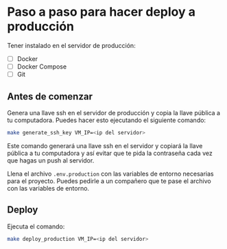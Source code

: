 # Paso a paso para hacer deploy a producción

Tener instalado en el servidor de producción:

- [ ] Docker
- [ ] Docker Compose
- [ ] Git

## Antes de comenzar

Genera una llave ssh en el servidor de producción y copia la llave pública a tu computadora. Puedes hacer esto ejecutando el siguiente comando:

```bash
make generate_ssh_key VM_IP=<ip del servidor>
```

Este comando generará una llave ssh en el servidor y copiará la llave pública a tu computadora y así evitar que te pida la contraseña cada vez que hagas un push al servidor.

Llena el archivo `.env.production` con las variables de entorno necesarias para el proyecto. Puedes pedirle a un compañero que te pase el archivo con las variables de entorno.

## Deploy

Ejecuta el comando:

```bash
make deploy_production VM_IP=<ip del servidor>
```
